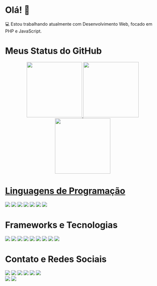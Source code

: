 # Olá! 👋

💻 Estou trabalhando atualmente com Desenvolvimento Web, focado em PHP e JavaScript.


# Meus Status do GitHub

 <div align="center">
  <a href="https://thbertolino.github.io">
  <img height="180em" src="https://github-readme-stats.vercel.app/api?username=thbertolino&show_icons=true&theme=dark&include_all_commits=true&count_private=true"/>
  <img height="180em" src="https://github-readme-stats.vercel.app/api/top-langs/?username=thbertolino&layout=compact&langs_count=7&theme=dark"/>
  <img height="180em" src="https://github-readme-streak-stats.herokuapp.com/?user=thbertolino&layout=compact&langs_count=7&theme=dark"/>
</div> 
 
# Linguagens de Programação

  <p align="left">
   
  <a href="#" alt="PHP">
  <img src="https://img.shields.io/badge/PHP-777BB4?style=for-the-badge&logo=php&logoColor=white" /></a>
   
   <a href="#" alt="JavaScript">
  <img src="https://img.shields.io/badge/JavaScript-323330?style=for-the-badge&logo=javascript&logoColor=F7DF1E" /></a>
   
  <a href="#" alt="Python">
  <img src="https://img.shields.io/badge/Python-3776AB?style=for-the-badge&logo=python&logoColor=white" /></a>
   
   <a href="#" alt="Swift">
  <img src="https://img.shields.io/badge/Swift-FA7343?style=for-the-badge&logo=swift&logoColor=white" /></a>
   
  <a href="#" alt="HTML5">
  <img src="https://img.shields.io/badge/HTML5-E34F26?style=for-the-badge&logo=html5&logoColor=white" /></a>
  
  <a href="#" alt="CSS3">
  <img src="https://img.shields.io/badge/CSS3-1572B6?style=for-the-badge&logo=css3&logoColor=white" /></a>
   
   <a href="#" alt="C++">
  <img src="https://img.shields.io/badge/C%23-239120?style=for-the-badge&logo=c-sharp&logoColor=white" /></a>

</p>

# Frameworks e Tecnologias
   
<p align="left">
  
   <a href="#" alt="Bootstrap">
  <img src="https://img.shields.io/badge/Bootstrap-563D7C?style=for-the-badge&logo=bootstrap&logoColor=white" /></a>
  
  <a href="#" alt="jQuery">
  <img src="https://img.shields.io/badge/jQuery-0769AD?style=for-the-badge&logo=jquery&logoColor=white" /></a>
  
  <a href="#" alt="Codeigniter">
  <img src="https://img.shields.io/badge/Codeigniter-EF4223?style=for-the-badge&logo=codeigniter&logoColor=white" /></a>
 
 <a href="#" alt="NodeJs">
  <img src="https://img.shields.io/badge/Node.js-339933?style=for-the-badge&logo=nodedotjs&logoColor=white" /></a>
 
 <a href="#" alt="MySQL">
  <img src="https://img.shields.io/badge/MySQL-00000F?style=for-the-badge&logo=mysql&logoColor=white" /></a>
  
  <a href="#" alt="Git">
  <img src="https://img.shields.io/badge/Git-F05032?style=for-the-badge&logo=git&logoColor=white" /></a>
 
   <a href="#" alt="Unity">
  <img src="https://img.shields.io/badge/Unity-100000?style=for-the-badge&logo=unity&logoColor=white" /></a>
 
   <a href="#" alt="Postman">
  <img src="https://img.shields.io/badge/Postman-FF6C37?style=for-the-badge&logo=Postman&logoColor=white" /></a>
 
   <a href="#" alt="Wordpress">
  <img src="https://img.shields.io/badge/Wordpress-21759B?style=for-the-badge&logo=wordpress&logoColor=white" /></a>  
  
</p>
 
 # Contato e Redes Sociais
 
  <p align="left">
  
 <a href = "mailto:thiagopbertolino@gmail.com"><img src="https://img.shields.io/badge/-Gmail-%23333?style=for-the-badge&logo=gmail&logoColor=white" target="_blank"></a>
  <a href="https://www.thbertolino.github.io" target="_blank"><img src="https://img.shields.io/badge/website-000000?style=for-the-badge&logo=About.me&logoColor=white" target="_blank"></a> 
  <a href="https://www.linkedin.com/in/thbertolino" target="_blank"><img src="https://img.shields.io/badge/-LinkedIn-%230077B5?style=for-the-badge&logo=linkedin&logoColor=white" target="_blank"></a> 
  <a href="https://www.discord.com/channels/thiagobertolino" target="_blank"><img src="https://img.shields.io/badge/Discord-7289DA?style=for-the-badge&logo=discord&logoColor=white" target="_blank"></a>
    <a href="https://twitter.com/thbertolino" target="_blank"><img src="https://img.shields.io/badge/Twitter-1DA1F2?style=for-the-badge&logo=twitter&logoColor=white" target="_blank"></a>
  <a href="https://instagram.com/thbertolino" target="_blank"><img src="https://img.shields.io/badge/-Instagram-%23E4405F?style=for-the-badge&logo=instagram&logoColor=white" target="_blank"></a>  
  <a href="https://facebook.com/thbertolino" target="_blank"><img src="https://img.shields.io/badge/Facebook-1877F2?style=for-the-badge&logo=facebook&logoColor=white" target="_blank"></a>
  <a href="https://open.spotify.com/user/thiagopotterbr?si=1fac93bc9d0d4b83" target="_blank"><img src="https://img.shields.io/badge/Spotify-1ED760?&style=for-the-badge&logo=spotify&logoColor=white" target="_blank"></a>
  <p>
